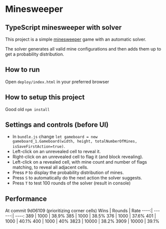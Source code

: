 # Minesweeper
## TypeScript minesweeper with solver

This project is a simple [minesweeper](https://en.wikipedia.org/wiki/Minesweeper_(video_game)) game with an automatic solver.

The solver generates all valid mine configurations and then adds them up to get a probability distribution.

## How to run
Open `deploy/index.html` in your preferred browser

## How to setup this project
Good old `npm install`

## Settings and controls (before UI)
* In `bundle.js` change `let gameboard = new gameboard_1.Gameboard(width, height, totalNumberOfMines, isSaveFirstAction=true)`.
* Left-click on an unrevealed cell to reveal it.
* Right-click on an unrevealed cell to flag it (and block revealing).
* Left-click on a revealed cell, with mine count and number of flags matching, to reveal all adjacent cells.
* Press `P` to display the probability distribution of mines.
* Press `S` to automatically do the next action the solver suggests.
* Press `T` to test 100 rounds of the solver (result in console)

## Performance
At commit 9d06109 (prioritizing corner cells)
Wins | Rounds | Rate
----:| ------:| ----:
389  |   1000 | 38.9%
385  |   1000 | 38.5%
376  |   1000 | 37.6%
401  |   1000 | 40.1%
400  |   1000 |   40%
3823 |  10000 | 38.2%
3909 |  10000 | 39.1%
